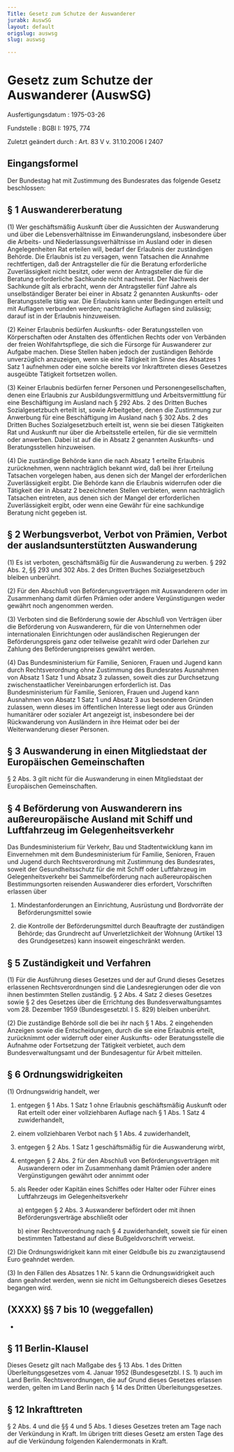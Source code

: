 ```yaml
---
Title: Gesetz zum Schutze der Auswanderer
jurabk: AuswSG
layout: default
origslug: auswsg
slug: auswsg

---
```


# Gesetz zum Schutze der Auswanderer (AuswSG)

Ausfertigungsdatum
:   1975-03-26

Fundstelle
:   BGBl I: 1975, 774

Zuletzt geändert durch
:   Art. 83 V v. 31.10.2006 I 2407


## Eingangsformel

Der Bundestag hat mit Zustimmung des Bundesrates das folgende Gesetz
beschlossen:


## § 1 Auswandererberatung

(1) Wer geschäftsmäßig Auskunft über die Aussichten der Auswanderung
und über die Lebensverhältnisse im Einwanderungsland, insbesondere
über die Arbeits- und Niederlassungsverhältnisse im Ausland oder in
diesen Angelegenheiten Rat erteilen will, bedarf der Erlaubnis der
zuständigen Behörde. Die Erlaubnis ist zu versagen, wenn Tatsachen die
Annahme rechtfertigen, daß der Antragsteller die für die Beratung
erforderliche Zuverlässigkeit nicht besitzt, oder wenn der
Antragsteller die für die Beratung erforderliche Sachkunde nicht
nachweist. Der Nachweis der Sachkunde gilt als erbracht, wenn der
Antragsteller fünf Jahre als unselbständiger Berater bei einer in
Absatz 2 genannten Auskunfts- oder Beratungsstelle tätig war. Die
Erlaubnis kann unter Bedingungen erteilt und mit Auflagen verbunden
werden; nachträgliche Auflagen sind zulässig; darauf ist in der
Erlaubnis hinzuweisen.

(2) Keiner Erlaubnis bedürfen Auskunfts- oder Beratungsstellen von
Körperschaften oder Anstalten des öffentlichen Rechts oder von
Verbänden der freien Wohlfahrtspflege, die sich die Fürsorge für
Auswanderer zur Aufgabe machen. Diese Stellen haben jedoch der
zuständigen Behörde unverzüglich anzuzeigen, wenn sie eine Tätigkeit
im Sinne des Absatzes 1 Satz 1 aufnehmen oder eine solche bereits vor
Inkrafttreten dieses Gesetzes ausgeübte Tätigkeit fortsetzen wollen.

(3) Keiner Erlaubnis bedürfen ferner Personen und
Personengesellschaften, denen eine Erlaubnis zur
Ausbildungsvermittlung und Arbeitsvermittlung für eine Beschäftigung
im Ausland nach § 292 Abs. 2 des Dritten Buches Sozialgesetzbuch
erteilt ist, sowie Arbeitgeber, denen die Zustimmung zur Anwerbung für
eine Beschäftigung im Ausland nach § 302 Abs. 2 des Dritten Buches
Sozialgesetzbuch erteilt ist, wenn sie bei diesen Tätigkeiten Rat und
Auskunft nur über die Arbeitsstelle erteilen, für die sie vermitteln
oder anwerben. Dabei ist auf die in Absatz 2 genannten Auskunfts- und
Beratungsstellen hinzuweisen.

(4) Die zuständige Behörde kann die nach Absatz 1 erteilte Erlaubnis
zurücknehmen, wenn nachträglich bekannt wird, daß bei ihrer Erteilung
Tatsachen vorgelegen haben, aus denen sich der Mangel der
erforderlichen Zuverlässigkeit ergibt. Die Behörde kann die Erlaubnis
widerrufen oder die Tätigkeit der in Absatz 2 bezeichneten Stellen
verbieten, wenn nachträglich Tatsachen eintreten, aus denen sich der
Mangel der erforderlichen Zuverlässigkeit ergibt, oder wenn eine
Gewähr für eine sachkundige Beratung nicht gegeben ist.


## § 2 Werbungsverbot, Verbot von Prämien, Verbot der auslandsunterstützten Auswanderung

(1) Es ist verboten, geschäftsmäßig für die Auswanderung zu werben. §
292 Abs. 2, §§ 293 und 302 Abs. 2 des Dritten Buches Sozialgesetzbuch
bleiben unberührt.

(2) Für den Abschluß von Beförderungsverträgen mit Auswanderern oder
im Zusammenhang damit dürfen Prämien oder andere Vergünstigungen weder
gewährt noch angenommen werden.

(3) Verboten sind die Beförderung sowie der Abschluß von Verträgen
über die Beförderung von Auswanderern, für die von Unternehmen oder
internationalen Einrichtungen oder ausländischen Regierungen der
Beförderungspreis ganz oder teilweise gezahlt wird oder Darlehen zur
Zahlung des Beförderungspreises gewährt werden.

(4) Das Bundesministerium für Familie, Senioren, Frauen und Jugend
kann durch Rechtsverordnung ohne Zustimmung des Bundesrates Ausnahmen
von Absatz 1 Satz 1 und Absatz 3 zulassen, soweit dies zur
Durchsetzung zwischenstaatlicher Vereinbarungen erforderlich ist. Das
Bundesministerium für Familie, Senioren, Frauen und Jugend kann
Ausnahmen von Absatz 1 Satz 1 und Absatz 3 aus besonderen Gründen
zulassen, wenn dieses im öffentlichen Interesse liegt oder aus Gründen
humanitärer oder sozialer Art angezeigt ist, insbesondere bei der
Rückwanderung von Ausländern in ihre Heimat oder bei der
Weiterwanderung dieser Personen.


## § 3 Auswanderung in einen Mitgliedstaat der Europäischen Gemeinschaften

§ 2 Abs. 3 gilt nicht für die Auswanderung in einen Mitgliedstaat der
Europäischen Gemeinschaften.


## § 4 Beförderung von Auswanderern ins außereuropäische Ausland mit Schiff und Luftfahrzeug im Gelegenheitsverkehr

Das Bundesministerium für Verkehr, Bau und Stadtentwicklung kann im
Einvernehmen mit dem Bundesministerium für Familie, Senioren, Frauen
und Jugend durch Rechtsverordnung mit Zustimmung des Bundesrates,
soweit der Gesundheitsschutz für die mit Schiff oder Luftfahrzeug im
Gelegenheitsverkehr bei Sammelbeförderung nach außereuropäischen
Bestimmungsorten reisenden Auswanderer dies erfordert, Vorschriften
erlassen über

1.  Mindestanforderungen an Einrichtung, Ausrüstung und Bordvorräte der
    Beförderungsmittel sowie


2.  die Kontrolle der Beförderungsmittel durch Beauftragte der zuständigen
    Behörde; das Grundrecht auf Unverletzlichkeit der Wohnung (Artikel 13
    des Grundgesetzes) kann insoweit eingeschränkt werden.





## § 5 Zuständigkeit und Verfahren

(1) Für die Ausführung dieses Gesetzes und der auf Grund dieses
Gesetzes erlassenen Rechtsverordnungen sind die Landesregierungen oder
die von ihnen bestimmten Stellen zuständig. § 2 Abs. 4 Satz 2 dieses
Gesetzes sowie § 2 des Gesetzes über die Errichtung des
Bundesverwaltungsamtes vom 28. Dezember 1959 (Bundesgesetzbl. I S.
829) bleiben unberührt.

(2) Die zuständige Behörde soll die bei ihr nach § 1 Abs. 2
eingehenden Anzeigen sowie die Entscheidungen, durch die sie eine
Erlaubnis erteilt, zurücknimmt oder widerruft oder einer Auskunfts-
oder Beratungsstelle die Aufnahme oder Fortsetzung der Tätigkeit
verbietet, auch dem Bundesverwaltungsamt und der Bundesagentur für
Arbeit mitteilen.


## § 6 Ordnungswidrigkeiten

(1) Ordnungswidrig handelt, wer

1.  entgegen § 1 Abs. 1 Satz 1 ohne Erlaubnis geschäftsmäßig Auskunft oder
    Rat erteilt oder einer vollziehbaren Auflage nach § 1 Abs. 1 Satz 4
    zuwiderhandelt,


2.  einem vollziehbaren Verbot nach § 1 Abs. 4 zuwiderhandelt,


3.  entgegen § 2 Abs. 1 Satz 1 geschäftsmäßig für die Auswanderung wirbt,


4.  entgegen § 2 Abs. 2 für den Abschluß von Beförderungsverträgen mit
    Auswanderern oder im Zusammenhang damit Prämien oder andere
    Vergünstigungen gewährt oder annimmt oder


5.  als Reeder oder Kapitän eines Schiffes oder Halter oder Führer eines
    Luftfahrzeugs im Gelegenheitsverkehr

    a)  entgegen § 2 Abs. 3 Auswanderer befördert oder mit ihnen
        Beförderungsverträge abschließt oder


    b)  einer Rechtsverordnung nach § 4 zuwiderhandelt, soweit sie für einen
        bestimmten Tatbestand auf diese Bußgeldvorschrift verweist.







(2) Die Ordnungswidrigkeit kann mit einer Geldbuße bis zu
zwanzigtausend Euro geahndet werden.

(3) In den Fällen des Absatzes 1 Nr. 5 kann die Ordnungswidrigkeit
auch dann geahndet werden, wenn sie nicht im Geltungsbereich dieses
Gesetzes begangen wird.


## (XXXX) §§ 7 bis 10 (weggefallen)

-


## § 11 Berlin-Klausel

Dieses Gesetz gilt nach Maßgabe des § 13 Abs. 1 des Dritten
Überleitungsgesetzes vom 4. Januar 1952 (Bundesgesetzbl. I S. 1) auch
im Land Berlin. Rechtsverordnungen, die auf Grund dieses Gesetzes
erlassen werden, gelten im Land Berlin nach § 14 des Dritten
Überleitungsgesetzes.


## § 12 Inkrafttreten

§ 2 Abs. 4 und die §§ 4 und 5 Abs. 1 dieses Gesetzes treten am Tage
nach der Verkündung in Kraft. Im übrigen tritt dieses Gesetz am ersten
Tage des auf die Verkündung folgenden Kalendermonats in Kraft.

